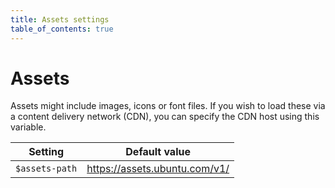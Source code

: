 ```yaml
---
title: Assets settings
table_of_contents: true
---
```


# Assets

Assets might include images, icons or font files. If you wish to load these via a content delivery network (CDN), you can specify the CDN host using this variable.

Setting  | Default value
 ------------- | -------------
`$assets-path` | https://assets.ubuntu.com/v1/
